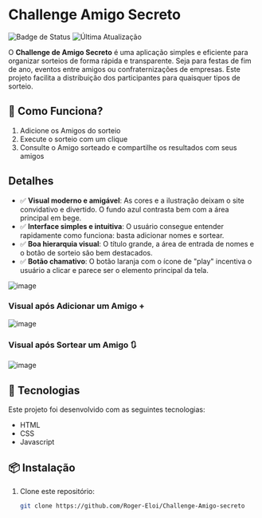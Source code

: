   # Challenge Amigo Secreto

![Badge de Status](https://img.shields.io/badge/status-finalizado-brightgreen) ![Última Atualização](https://img.shields.io/badge/última%20atualização-Fevereiro%202025-blue)


O **Challenge de Amigo Secreto** é uma aplicação simples e eficiente para organizar sorteios de forma rápida e transparente. 
Seja para festas de fim de ano, eventos entre amigos ou confraternizações de empresas. Este projeto facilita a distribuição dos participantes para quaisquer tipos de sorteio.

## 🎯 Como Funciona?
1. Adicione os Amigos do sorteio
2. Execute o sorteio com um clique
3. Consulte o Amigo sorteado e compartilhe os resultados com seus amigos

## Detalhes
- ✅ **Visual moderno e amigável**: As cores e a ilustração deixam o site convidativo e divertido. O fundo azul contrasta bem com a área principal em bege.
- ✅ **Interface simples e intuitiva**: O usuário consegue entender rapidamente como funciona: basta adicionar nomes e sortear.
- ✅ **Boa hierarquia visual**: O título grande, a área de entrada de nomes e o botão de sorteio são bem destacados.
- ✅ **Botão chamativo**: O botão laranja com o ícone de "play" incentiva o usuário a clicar e parece ser o elemento principal da tela.

![image](https://github.com/user-attachments/assets/6951e075-7211-48ec-ab16-3502b5cb7786)
### Visual após Adicionar um Amigo +
![image](https://github.com/user-attachments/assets/99e150f2-c602-480a-bba4-d40707a77388)
### Visual após Sortear um Amigo 🔃
![image](https://github.com/user-attachments/assets/aea7b4e4-e84e-4830-b47e-fddbe40a2f66)

## 🚀 Tecnologias
Este projeto foi desenvolvido com as seguintes tecnologias:

- HTML
- CSS
- Javascript

## 📦 Instalação
1. Clone este repositório:
   ```sh
   git clone https://github.com/Roger-Eloi/Challenge-Amigo-secreto
